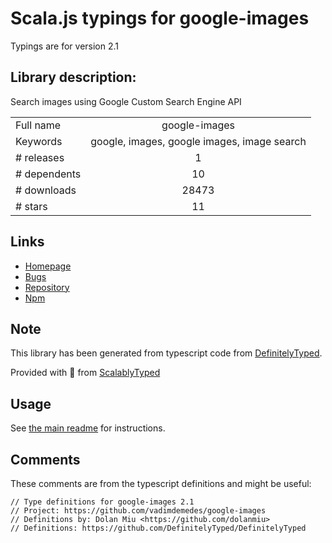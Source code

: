 
# Scala.js typings for google-images

Typings are for version 2.1

## Library description:
Search images using Google Custom Search Engine API

|                    |                 |
| ------------------ | :-------------: |
| Full name          | google-images |
| Keywords           | google, images, google images, image search |
| # releases         | 1 |
| # dependents       | 10 |
| # downloads        | 28473 |
| # stars            | 11 |

## Links
- [Homepage](https://github.com/vadimdemedes/google-images#readme)
- [Bugs](https://github.com/vadimdemedes/google-images/issues)
- [Repository](https://github.com/vadimdemedes/google-images)
- [Npm](https://www.npmjs.com/package/google-images)
    


## Note
This library has been generated from typescript code from [DefinitelyTyped](https://definitelytyped.org).

Provided with :purple_heart: from [ScalablyTyped](https://github.com/oyvindberg/ScalablyTyped)

## Usage
See [the main readme](../../readme.md) for instructions.

## Comments

These comments are from the typescript definitions and might be useful:
```
// Type definitions for google-images 2.1
// Project: https://github.com/vadimdemedes/google-images
// Definitions by: Dolan Miu <https://github.com/dolanmiu>
// Definitions: https://github.com/DefinitelyTyped/DefinitelyTyped

```

